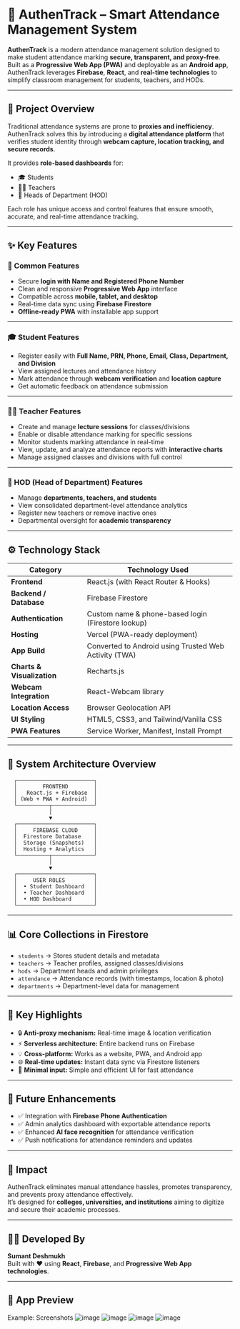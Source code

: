 # 📱 AuthenTrack – Smart Attendance Management System

**AuthenTrack** is a modern attendance management solution designed to make student attendance marking **secure, transparent, and proxy-free**.  
Built as a **Progressive Web App (PWA)** and deployable as an **Android app**, AuthenTrack leverages **Firebase**, **React**, and **real-time technologies** to simplify classroom management for students, teachers, and HODs.

---

## 🎯 Project Overview

Traditional attendance systems are prone to **proxies and inefficiency**.  
AuthenTrack solves this by introducing a **digital attendance platform** that verifies student identity through **webcam capture, location tracking, and secure records**.  

It provides **role-based dashboards** for:
- 🎓 Students  
- 👩‍🏫 Teachers  
- 🏫 Heads of Department (HOD)

Each role has unique access and control features that ensure smooth, accurate, and real-time attendance tracking.

---

## ✨ Key Features

### 🔹 Common Features
- Secure **login with Name and Registered Phone Number**
- Clean and responsive **Progressive Web App** interface
- Compatible across **mobile, tablet, and desktop**
- Real-time data sync using **Firebase Firestore**
- **Offline-ready PWA** with installable app support

---

### 🎓 Student Features
- Register easily with **Full Name, PRN, Phone, Email, Class, Department, and Division**
- View assigned lectures and attendance history  
- Mark attendance through **webcam verification** and **location capture**
- Get automatic feedback on attendance submission

---

### 👩‍🏫 Teacher Features
- Create and manage **lecture sessions** for classes/divisions  
- Enable or disable attendance marking for specific sessions  
- Monitor students marking attendance in real-time  
- View, update, and analyze attendance reports with **interactive charts**
- Manage assigned classes and divisions with full control

---

### 🏫 HOD (Head of Department) Features
- Manage **departments, teachers, and students**
- View consolidated department-level attendance analytics  
- Register new teachers or remove inactive ones  
- Departmental oversight for **academic transparency**

---

## ⚙️ Technology Stack

| Category | Technology Used |
|-----------|-----------------|
| **Frontend** | React.js (with React Router & Hooks) |
| **Backend / Database** | Firebase Firestore |
| **Authentication** | Custom name & phone-based login (Firestore lookup) |
| **Hosting** | Vercel (PWA-ready deployment) |
| **App Build** | Converted to Android using Trusted Web Activity (TWA) |
| **Charts & Visualization** | Recharts.js |
| **Webcam Integration** | React-Webcam library |
| **Location Access** | Browser Geolocation API |
| **UI Styling** | HTML5, CSS3, and Tailwind/Vanilla CSS |
| **PWA Features** | Service Worker, Manifest, Install Prompt |

---

## 🧩 System Architecture Overview

      ┌────────────────────────┐
      │        FRONTEND        │
      │   React.js + Firebase  │
      │ (Web + PWA + Android)  │
      └──────────┬─────────────┘
                 │
                 ▼
      ┌────────────────────────┐
      │     FIREBASE CLOUD     │
      │  Firestore Database    │
      │  Storage (Snapshots)   │
      │  Hosting + Analytics   │
      └──────────┬─────────────┘
                 │
                 ▼
      ┌────────────────────────┐
      │     USER ROLES         │
      │  • Student Dashboard   │
      │  • Teacher Dashboard   │
      │  • HOD Dashboard       │
      └────────────────────────┘

---

## 📊 Core Collections in Firestore

- `students` → Stores student details and metadata  
- `teachers` → Teacher profiles, assigned classes/divisions  
- `hods` → Department heads and admin privileges  
- `attendance` → Attendance records (with timestamps, location & photo)  
- `departments` → Department-level data for management

---

## 📍 Key Highlights

- 🔒 **Anti-proxy mechanism:** Real-time image & location verification  
- ⚡ **Serverless architecture:** Entire backend runs on Firebase  
- 💡 **Cross-platform:** Works as a website, PWA, and Android app  
- 🌐 **Real-time updates:** Instant data sync via Firestore listeners  
- 📱 **Minimal input:** Simple and efficient UI for fast attendance  

---

## 🚀 Future Enhancements

- ✅ Integration with **Firebase Phone Authentication**  
- ✅ Admin analytics dashboard with exportable attendance reports  
- ✅ Enhanced **AI face recognition** for attendance verification  
- ✅ Push notifications for attendance reminders and updates  

---

## 💼 Impact

AuthenTrack eliminates manual attendance hassles, promotes transparency, and prevents proxy attendance effectively.  
It’s designed for **colleges, universities, and institutions** aiming to digitize and secure their academic processes.

---

## 🧑‍💻 Developed By

**Sumant Deshmukh**  
Built with ❤️ using **React**, **Firebase**, and **Progressive Web App technologies**.

---

## 📸 App Preview

Example:
Screenshots 
![image](https://i.postimg.cc/htSVwWQM/Screenshot-89.png)
![image](https://i.postimg.cc/YCsjxJ66/Screenshot-90.png)
![image](https://i.postimg.cc/HLMW9jsD/Screenshot-91.png)
![image](https://i.postimg.cc/s25yZ8w2/Screenshot-92.png)

